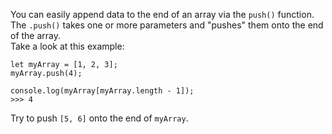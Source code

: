 You can easily append data to the end of an array via the `push()` function.
\
The `.push()` takes one or more parameters and "pushes" them onto the end of the array.
\
Take a look at this example:
```
let myArray = [1, 2, 3];
myArray.push(4);

console.log(myArray[myArray.length - 1]);
>>> 4
```
Try to push `[5, 6]` onto the end of `myArray`.